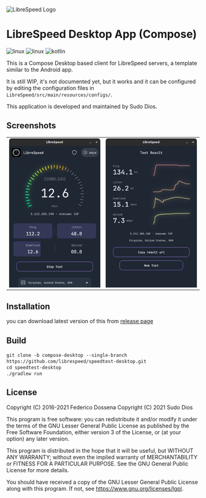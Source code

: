 ![LibreSpeed Logo](https://github.com/librespeed/speedtest/blob/master/.logo/logo3.png?raw=true)

# LibreSpeed Desktop App (Compose)

<img src="https://img.shields.io/badge/Linux-FCC624?style=for-the-badge&logo=linux&logoColor=black" alt="linux" />
<img src="https://img.shields.io/badge/Windows-0078D6?style=for-the-badge&logo=windows&logoColor=white" alt="linux" />
<img src="https://img.shields.io/badge/kotlin-%237F52FF.svg?style=for-the-badge&logo=kotlin&logoColor=white" alt="kotlin" />

This is a Compose Desktop based client for LibreSpeed servers, a template similar to the Android app.

It is still WIP, it's not documented yet, but it works and it can be configured by editing the configuration files in `LibreSpeed/src/main/resources/configs/`.

This application is developed and maintained by Sudo Dios.

## Screenshots
|                                                  |                                                  |
|--------------------------------------------------|--------------------------------------------------|
| <img src="assets/screen-shot-1.png" alt="ss1" /> | <img src="assets/screen-shot-2.png" alt="ss1" /> |

## Installation
you can download latest version of this from [release page]()

## Build
```shell
git clone -b compose-desktop --single-branch https://github.com/librespeed/speedtest-desktop.git
cd speedtest-desktop
./gradlew run
```

## License
Copyright (C) 2016-2021 Federico Dossena
Copyright (C) 2021 Sudo Dios

This program is free software: you can redistribute it and/or modify
it under the terms of the GNU Lesser General Public License as published by
the Free Software Foundation, either version 3 of the License, or
(at your option) any later version.

This program is distributed in the hope that it will be useful,
but WITHOUT ANY WARRANTY; without even the implied warranty of
MERCHANTABILITY or FITNESS FOR A PARTICULAR PURPOSE.  See the
GNU General Public License for more details.

You should have received a copy of the GNU Lesser General Public License
along with this program.  If not, see <https://www.gnu.org/licenses/lgpl>.
